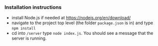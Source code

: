 ### Installation instructions

* install Node.js if needed at https://nodejs.org/en/download/
* navigate to the project top level (the folder `package.json` is in) and type `npm install`
* cd into `/server` type `node index.js`. You should see a message that the server is running.
